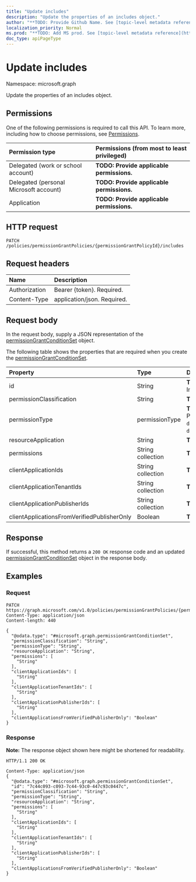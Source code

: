 ```yaml
---
title: "Update includes"
description: "Update the properties of an includes object."
author: "**TODO: Provide Github Name. See [topic-level metadata reference](https://msgo.azurewebsites.net/add/document/guidelines/metadata.html#topic-level-metadata)**"
localization_priority: Normal
ms.prod: "**TODO: Add MS prod. See [topic-level metadata reference](https://msgo.azurewebsites.net/add/document/guidelines/metadata.html#topic-level-metadata)**"
doc_type: apiPageType
---
```


# Update includes
Namespace: microsoft.graph

Update the properties of an includes object.

## Permissions
One of the following permissions is required to call this API. To learn more, including how to choose permissions, see [Permissions](/graph/permissions-reference).

|Permission type|Permissions (from most to least privileged)|
|:---|:---|
|Delegated (work or school account)|**TODO: Provide applicable permissions.**|
|Delegated (personal Microsoft account)|**TODO: Provide applicable permissions.**|
|Application|**TODO: Provide applicable permissions.**|

## HTTP request

<!-- {
  "blockType": "ignored"
}
-->
``` http
PATCH /policies/permissionGrantPolicies/{permissionGrantPolicyId}/includes
```

## Request headers
|Name|Description|
|:---|:---|
|Authorization|Bearer {token}. Required.|
|Content-Type|application/json. Required.|

## Request body
In the request body, supply a JSON representation of the [permissionGrantConditionSet](../resources/permissiongrantconditionset.md) object.

The following table shows the properties that are required when you create the [permissionGrantConditionSet](../resources/permissiongrantconditionset.md).

|Property|Type|Description|
|:---|:---|:---|
|id|String|**TODO: Add Description** Inherited from [entity](../resources/entity.md)|
|permissionClassification|String|**TODO: Add Description**|
|permissionType|permissionType|**TODO: Add Description**. Possible values are: `delegatedUserConsentable`, `delegated`, `application`.|
|resourceApplication|String|**TODO: Add Description**|
|permissions|String collection|**TODO: Add Description**|
|clientApplicationIds|String collection|**TODO: Add Description**|
|clientApplicationTenantIds|String collection|**TODO: Add Description**|
|clientApplicationPublisherIds|String collection|**TODO: Add Description**|
|clientApplicationsFromVerifiedPublisherOnly|Boolean|**TODO: Add Description**|



## Response

If successful, this method returns a `200 OK` response code and an updated [permissionGrantConditionSet](../resources/permissiongrantconditionset.md) object in the response body.

## Examples

### Request
<!-- {
  "blockType": "request",
  "name": "update_includes"
}
-->
``` http
PATCH https://graph.microsoft.com/v1.0/policies/permissionGrantPolicies/{permissionGrantPolicyId}/includes
Content-Type: application/json
Content-length: 440

{
  "@odata.type": "#microsoft.graph.permissionGrantConditionSet",
  "permissionClassification": "String",
  "permissionType": "String",
  "resourceApplication": "String",
  "permissions": [
    "String"
  ],
  "clientApplicationIds": [
    "String"
  ],
  "clientApplicationTenantIds": [
    "String"
  ],
  "clientApplicationPublisherIds": [
    "String"
  ],
  "clientApplicationsFromVerifiedPublisherOnly": "Boolean"
}
```


### Response
**Note:** The response object shown here might be shortened for readability.
<!-- {
  "blockType": "response",
  "truncated": true
}
-->
``` http
HTTP/1.1 200 OK

Content-Type: application/json
{
  "@odata.type": "#microsoft.graph.permissionGrantConditionSet",
  "id": "7c44c093-c093-7c44-93c0-447c93c0447c",
  "permissionClassification": "String",
  "permissionType": "String",
  "resourceApplication": "String",
  "permissions": [
    "String"
  ],
  "clientApplicationIds": [
    "String"
  ],
  "clientApplicationTenantIds": [
    "String"
  ],
  "clientApplicationPublisherIds": [
    "String"
  ],
  "clientApplicationsFromVerifiedPublisherOnly": "Boolean"
}
```

